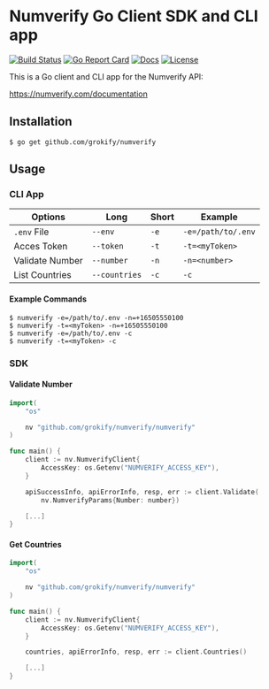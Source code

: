 Numverify Go Client SDK and CLI app
===================================

[![Build Status][build-status-svg]][build-status-link]
[![Go Report Card][goreport-svg]][goreport-link]
[![Docs][docs-godoc-svg]][docs-godoc-link]
[![License][license-svg]][license-link]

This is a Go client and CLI app for the Numverify API:

https://numverify.com/documentation

## Installation

```
$ go get github.com/grokify/numverify
```

## Usage

### CLI App

| Options | Long | Short | Example |
|---------|------|-------|---------|
| `.env` File | `--env` | `-e` | `-e=/path/to/.env` |
| Acces Token | `--token` | `-t` | `-t=<myToken>` |
| Validate Number | `--number` | `-n` | `-n=<number>` |
| List Countries | `--countries` | `-c` | `-c` |

#### Example Commands

```
$ numverify -e=/path/to/.env -n=+16505550100
$ numverify -t=<myToken> -n=+16505550100
$ numverify -e=/path/to/.env -c
$ numverify -t=<myToken> -c
```

### SDK

#### Validate Number

```go
import(
	"os"

	nv "github.com/grokify/numverify/numverify"
)

func main() {
	client := nv.NumverifyClient{
		AccessKey: os.Getenv("NUMVERIFY_ACCESS_KEY"),
	}

	apiSuccessInfo, apiErrorInfo, resp, err := client.Validate(
		nv.NumverifyParams{Number: number})

	[...]
}
```

#### Get Countries

```go
import(
	"os"

	nv "github.com/grokify/numverify/numverify"
)

func main() {
	client := nv.NumverifyClient{
		AccessKey: os.Getenv("NUMVERIFY_ACCESS_KEY"),
	}

	countries, apiErrorInfo, resp, err := client.Countries()

	[...]
}
```

 [build-status-svg]: https://api.travis-ci.org/grokify/numverify.svg?branch=master
 [build-status-link]: https://travis-ci.org/grokify/numverify
 [goreport-svg]: https://goreportcard.com/badge/github.com/grokify/numverify
 [goreport-link]: https://goreportcard.com/report/github.com/grokify/numverify
 [docs-godoc-svg]: https://img.shields.io/badge/docs-godoc-blue.svg
 [docs-godoc-link]: https://godoc.org/github.com/grokify/numverify/numverify
 [license-svg]: https://img.shields.io/badge/license-MIT-blue.svg
 [license-link]: https://github.com/grokify/numverify/blob/master/LICENSE